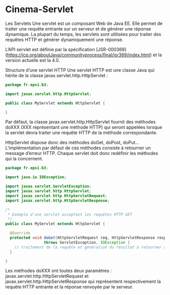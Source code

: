 ﻿# Cinema-Servlet

Les Servlets
Une servlet est un composant Web de Java EE. Elle permet de traiter une requête entrante sur un serveur et de générer une réponse dynamique. La plupart du temps, les servlets sont utilisées pour traiter des requêtes HTTP et générer dynamiquement une réponse.

L’API servlet est définie par la spécification [JSR-000369] (https://jcp.org/aboutJava/communityprocess/final/jsr369/index.html) et la version actuelle est la 4.0.

Structure d’une servlet HTTP
Une servlet HTTP est une classe Java qui hérite de la classe javax.servlet.http.HttpServlet :
```java
package fr.epsi.b3;

import javax.servlet.http.HttpServlet;

public class MyServlet extends HttpServlet {

}
```
Par défaut, la classe javax.servlet.http.HttpServlet fournit des méthodes doXXX (XXX représentant une méthode HTTP) qui seront appelées lorsque la servlet devra traiter une requête HTTP de la méthode correspondante.

HttpServlet dispose donc des méthodes doGet, doPost, doPut… L’implémentation par défaut de ces méthodes consiste à retourner un message d’erreur HTTP. Chaque servlet doit donc redéfinir les méthodes qui la concernent.
```java
package fr.epsi.b3;

import java.io.IOException;

import javax.servlet.ServletException;
import javax.servlet.http.HttpServlet;
import javax.servlet.http.HttpServletRequest;
import javax.servlet.http.HttpServletResponse;

/*
 * Exemple d'une servlet acceptant les requêtes HTTP GET
 */
public class MyServlet extends HttpServlet {

  @Override
  protected void doGet(HttpServletRequest req, HttpServletResponse resp)
                 throws ServletException, IOException {
    // traitement de la requête et génération du résultat à retourner au client
  }

}
```
Les méthodes doXXX ont toutes deux paramètres : javax.servlet.http.HttpServletRequest et javax.servlet.http.HttpServletResponse qui représentent respectivement la requête HTTP entrante et la réponse renvoyée par le serveur.
